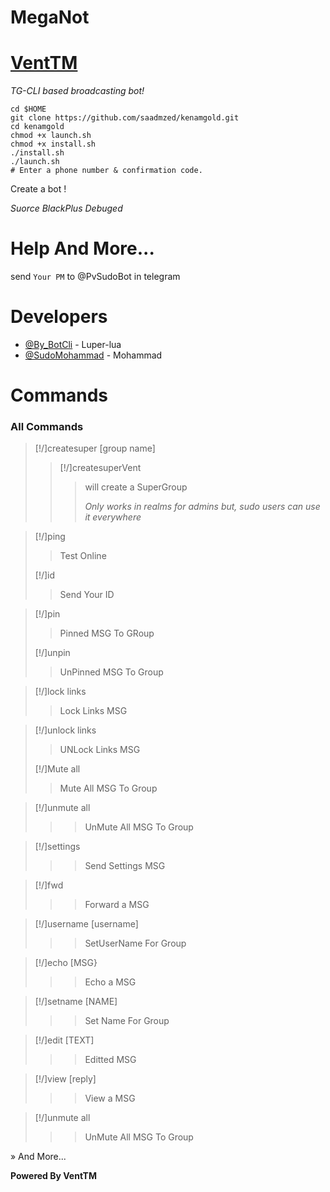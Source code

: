 # MegaNot

# [VentTM](https://github.com/VentTM/MegaNot)

*TG-CLI based broadcasting bot!*

```
cd $HOME
git clone https://github.com/saadmzed/kenamgold.git
cd kenamgold
chmod +x launch.sh
chmod +x install.sh
./install.sh
./launch.sh
# Enter a phone number & confirmation code.
```
Create a bot !

*Suorce BlackPlus Debuged*

# Help And More...
send ```Your PM``` to @PvSudoBot in telegram

# Developers
* [@By_BotCli](https://telegram.me/@By_BotCli) - Luper-lua
* [@SudoMohammad](https://telegram.me/SudoMohammad) - Mohammad

# Commands

### All Commands

>[!/]createsuper [group name]
>
>>[!/]createsuperVent
>>>will create a SuperGroup
>>>
>>>_Only works in realms for admins but, sudo users can use it everywhere_

>[!/]ping
>>Test Online
>
>[!/]id
>>Send Your ID


>[!/]pin
>>Pinned MSG To GRoup
>
>[!/]unpin
>>UnPinned MSG To Group

>[!/]lock links
>>Lock Links MSG

>[!/]unlock links
>>UNLock Links MSG
>
>[!/]Mute all
>>Mute All MSG To Group


> [!/]unmute all 
>>>UnMute All MSG To Group

> [!/]settings
>>>Send Settings MSG

> [!/]fwd
>>>Forward a MSG

> [!/]username [username]
>>>SetUserName For Group

> [!/]echo [MSG}
>>>Echo a MSG

> [!/]setname [NAME]
>>>Set Name For Group

> [!/]edit [TEXT]
>>>Editted MSG

> [!/]view [reply]
>>>View a MSG

> [!/]unmute all 
>>>UnMute All MSG To Group

» And More...

<b>Powered By VentTM</b>


